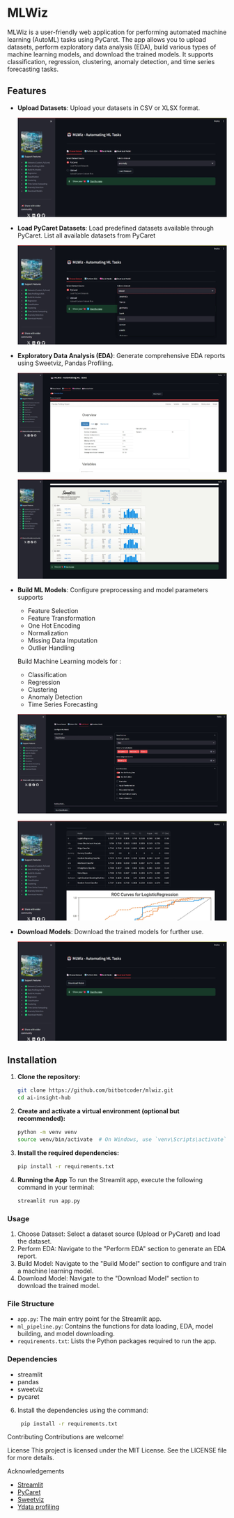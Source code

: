 # MLWiz

MLWiz is a user-friendly web application for performing automated machine learning (AutoML) tasks using PyCaret. The app allows you to upload datasets, perform exploratory data analysis (EDA), build various types of machine learning models, and download the trained models. It supports classification, regression, clustering, anomaly detection, and time series forecasting tasks.

## Features

- **Upload Datasets**: Upload your datasets in CSV or XLSX format.

   ![alt text](images/MLWiz.jpg)

- **Load PyCaret Datasets**: Load predefined datasets available through PyCaret. List all available datasets from PyCaret

   ![alt text](images/mlwiz1.jpeg)

- **Exploratory Data Analysis (EDA)**: Generate comprehensive EDA reports using Sweetviz, Pandas Profiling.

   ![alt text](images/mlwiz2.jpeg)

   ![alt text](images/mlwiz3.jpeg) 

- **Build ML Models**: 
  Configure preprocessing and model parameters supports
  - Feature Selection
  - Feature Transformation
  - One Hot Encoding
  - Normalization
  - Missing Data Imputation
  - Outlier Handling

  Build Machine Learning models for :

  - Classification 
  - Regression
  - Clustering 
  - Anomaly Detection 
  - Time Series Forecasting

   ![alt text](images/mlwiz4.jpeg)

   ![alt text](images/mlwiz5.jpeg)

- **Download Models**: Download the trained models for further use.

   ![alt text](images/mlwiz6.jpeg)

## Installation

1. **Clone the repository:**
   ```bash
   git clone https://github.com/bitbotcoder/mlwiz.git
   cd ai-insight-hub

2. **Create and activate a virtual environment (optional but recommended):**
    ```bash
   python -m venv venv
   source venv/bin/activate  # On Windows, use `venv\Scripts\activate`

3. **Install the required dependencies:**
   ```bash
   pip install -r requirements.txt

4. **Running the App**
    To run the Streamlit app, execute the following command in your terminal:
    ```bash
    streamlit run app.py

### Usage 
1. Choose Dataset: Select a dataset source (Upload or PyCaret) and load the dataset.
2. Perform EDA: Navigate to the "Perform EDA" section to generate an EDA report.
3. Build Model: Navigate to the "Build Model" section to configure and train a machine learning model.
4. Download Model: Navigate to the "Download Model" section to download the trained model.

### File Structure
 - `app.py`: The main entry point for the Streamlit app.
 - `ml_pipeline.py`: Contains the functions for data loading, EDA, model building, and model downloading.
 - `requirements.txt`: Lists the Python packages required to run the app.

### Dependencies
 - streamlit
 - pandas
 - sweetviz
 - pycaret

6. Install the dependencies using the command:
   ```bash
    pip install -r requirements.txt

Contributing
Contributions are welcome! 

License
This project is licensed under the MIT License. See the LICENSE file for more details.

Acknowledgements
- [Streamlit](https://github.com/streamlit/streamlit)
- [PyCaret](https://github.com/pycaret/pycaret)
- [Sweetviz](https://github.com/fbdesignpro/sweetviz)
- [Ydata profiling](https://github.com/ydataai/ydata-profiling)